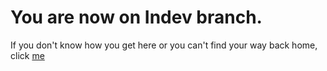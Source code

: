 # You are now on Indev branch.

If you don't know how you get here or you can't find your way back home, click [me](oops)